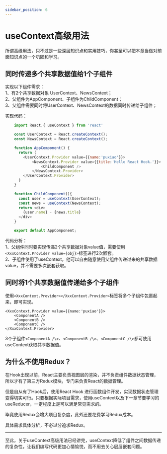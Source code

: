 ```yaml
---
sidebar_position: 6
---
```

# useContext高级用法

所谓高级用法，只不过是一些深层知识点和实用技巧，你甚至可以把本章当做对前面知识点的一个巩固和学习。  

## 同时传递多个共享数据值给1个子组件

实现以下组件需求：  
1、有2个共享数据对象 UserContext、NewsContext；  
2、父组件为AppComponent、子组件为ChildComponent；  
3、父组件需要同时将UserContext、NewsContext的数据同时传递给子组件；  

实现代码：

```js
    import React,{ useContext } from 'react'

    const UserContext = React.createContext();
    const NewsContext = React.createContext();

    function AppComponent() {
      return (
        <UserContext.Provider value={{name:'puxiao'}}>
            <NewsContext.Provider value={{title:'Hello React Hook.'}}>
                <ChildComponent />
            </NewsContext.Provider>
        </UserContext.Provider>
      )
    }

    function ChildComponent(){
      const user = useContext(UserContext);
      const news = useContext(NewsContext);
      return <div>
        {user.name} - {news.title}
      </div>
    }

    export default AppComponent;
```

代码分析：  
1、父组件同时要实现传递2个共享数据对象value值，需要使用`<XxxContext.Provider value={obj}>`标签进行2次嵌套。  
2、子组件使用了useContext，他可以自由随意使用父组件传递过来的共享数据value，并不需要多次嵌套获取。  

## 同时将1个共享数据值传递给多个子组件
使用`<XxxContext.Provider></XxxContext.Provider>`标签将多个子组件包裹起来，即可实现。  

    <XxxContext.Provider value={{name:'puxiao'}}>
        <ComponentA />
        <ComponentB />
        <ComponentC />
    </XxxContext.Provider>

3个子组件`<ComponentA /\>`、`<ComponentB /\>`、`<ComponentC /\>`都可使用useContext获取共享数据值。  


## 为什么不使用Redux？
在Hook出现以前，React主要负责视图层的渲染，并不负责组件数据状态管理，所以才有了第三方Redux模块，专门来负责React的数据管理。  

但是自从有了Hook后，使用React Hook 进行函数组件开发，实现数据状态管理变得切实可行。只要根据实际项目需求，使用useContext以及下一章节要学习的useReducer，一定程度上是可以满足常见需求的。  

毕竟使用Redux会增大项目复杂度，此外还要花费学习Redux成本。  

具体需求具体分析，不必过分追求Redux。  


---

至此，关于useContext高级用法已经讲完，useContext降低了组件之间数据传递的复杂性，让我们编写代码更加心情愉悦，而不用去关心层层嵌套问题。
 